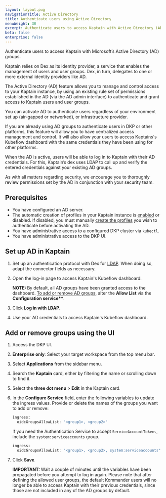 ```yaml
---
layout: layout.pug
navigationTitle: Active Directory
title: Authenticate users using Active Directory
menuWeight: 30
excerpt: Authenticate users to access Kaptain with Active Directory (AD) groups.
beta: false
enterprise: false
---
```


Authenticate users to access Kaptain with Microsoft’s Active Directory (AD) groups.

Kaptain relies on Dex as its identity provider, a service that enables the management of users and user groups. Dex, in turn, delegates to one or more external identity providers like AD.

The Active Directory (AD) feature allows you to manage and control access to your Kaptain instance, by using an existing rule set of permissions established in the AD (via the AD admin interface) to authenticate and grant access to Kaptain users and user groups.

You can activate AD to authenticate users regardless of your environment set up (air-gapped or networked), or infrastructure provider.

If you are already using AD groups to authenticate users in DKP or other platforms, this feature will allow you to have centralized access management and control. It will also allow your users to access Kaptains's Kubeflow dashboard with the same credentials they have been using for other platforms.

When the AD is active, users will be able to log in to Kaptain with their AD credentials. For this, Kaptain’s dex uses LDAP to call up and verify the entered credentials against your existing AD groups.

As with all matters regarding security, we encourage you to thoroughly review permissions set by the AD in conjunction with your security team.

## Prerequisites

- You have configured an AD server.
- The automatic creation of profiles in your Kaptain instance is [enabled][automatic] or disabled. If disabled, you must manually [create the profiles][manual] you wish to authenticate before activating the AD.
- You have administrative access to a configured DKP cluster via `kubectl`.
- You have administrative access to the DKP UI.

## Set up AD in Kaptain

1.  Set up an authentication protocol with Dex for [LDAP][LDAP]. When doing so, adapt the connector fields as necessary.

1.  Open the log-in page to access Kaptain's Kubeflow dashboard.

    <p class="message--note"><strong>NOTE: </strong>By default, all AD groups have been granted access to the dashboard. <a href="#add-or-remove-groups-using-the-ui">To add or remove AD groups</a>, alter the <b>Allow List</b> via the <b>Configuration service**</b>.</p>

1.  Click **Log in with LDAP**.

1.  Use your AD credentials to access Kaptain's Kubeflow dashboard.

## Add or remove groups using the UI

1.  Access the DKP UI.

1.  **Enterprise only**: Select your target workspace from the top menu bar.

1.  Select **Applications** from the sidebar menu.

1.  Search the **Kaptain** card, either by filtering the name or scrolling down to find it.

1.  Select the **three dot menu** > **Edit** in the Kaptain card.

1.  In the **Configure Service** field, enter the following variables to update the ingress values. Provide or delete the names of the groups you want to add or remove:

    ```bash
    ingress: 
      oidcGroupsAllowList: "<group1>, <group2>"
    ```

    If you need the Authentication Service to accept `ServiceAccountTokens`, include the `system:serviceaccounts` group.

    ```bash
    ingress: 
      oidcGroupsAllowList: "<group1>, <group2>, system:serviceaccounts"
    ```

1.  Click **Save**.

    <p class="message--important"><strong>IMPORTANT: </strong>Wait a couple of minutes until the variables have been propagated before you attempt to log in again. Please note that after defining the allowed user groups, the default Kommander users will no longer be able to access Kaptain with their previous credentials, since those are not included in any of the AD groups by default.</p>

[automatic]: https://docs.d2iq.com/dkp/kaptain/2.0.0/user-management#automatic-profile-creation
[manual]: https://docs.d2iq.com/dkp/kaptain/2.0.0/user-management#manual-profile-creation
[LDAP]: https://github.com/dexidp/dex/blob/v2.22.0/Documentation/connectors/ldap.md#example-searching-a-active-directory-server-with-groups
